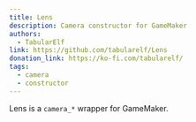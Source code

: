 ```yaml
---
title: Lens
description: Camera constructor for GameMaker
authors: 
  - TabularElf
link: https://github.com/tabularelf/Lens
donation_link: https://ko-fi.com/tabularelf/
tags:
  - camera
  - constructor
---
```


Lens is a `camera_*` wrapper for GameMaker.

